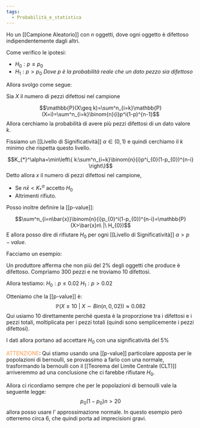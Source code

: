 ```yaml
---
tags:
  - Probabilità_e_statistica
---
```

Ho un [[Campione Aleatorio]] con $n$ oggetti, dove ogni oggetto è difettoso indipendentemente dagli altri.

Come verifico le ipotesi:
- $H_{0}:p\leq p_{0}$
- $H_{1}:p>p_{0}$
*Dove p è la probabilità reale che un dato pezzo sia difettoso*

Allora svolgo come segue:

Sia $X$ il numero di pezzi difettosi nel campione

$$\mathbb{P}(X\geq k)=\sum^n_{i=k}\mathbb{P}(X=i)=\sum^n_{i=k}\binom{n}{i}p^i(1-p)^{n-1}$$
Allora cerchiamo la probabilità di avere più pezzi difettosi di un dato valore $k$.

Fissiamo un [[Livello di Significatività]] $\alpha\in(0,1)$ e quindi cerchiamo il $k$ minimo che rispetta questo livello.

$$K_{*}^\alpha=\min\left\{ k:\sum^n_{i=k}\binom{n}{i}p^i_{0}(1-p_{0})^{n-i} \right\}$$
Detto allora $x$ il numero di pezzi difettosi nel campione,
- Se $n\bar{x}<K_{*}^\alpha$ accetto $H_{0}$
- Altrimenti rifiuto.

Posso inoltre definire la [[p-value]]:

$$\sum^n_{i=n\bar{x}}\binom{n}{i}p_{0}^i(1-p_{0})^{n-i}=\mathbb{P}(X>\bar{x}n\ |\ H_{0})$$
E allora posso dire di rifiutare $H_{0}$ per ogni [[Livello di Significatività]] $\alpha>p-value$.

Facciamo un esempio:

Un produttore afferma che non più del $2\%$ degli oggetti che produce è difettoso.
Compriamo 300 pezzi e ne troviamo 10 difettosi.

Allora testiamo:
$H_{0}:p\leq 0.02$
$H_{1}:p>0.02$

Otteniamo che la [[p-value]] è:
$$\mathbb{P}(X\geq 10 \ | \ X\sim Bin(n,0,02))\approx 0.082$$
Qui usiamo 10 direttamente perché questa è la proporzione tra i difettosi e i pezzi totali, moltiplicata per i pezzi totali (quindi sono semplicemente i pezzi difettosi).

I dati allora portano ad accettare $H_{0}$ con una significatività del $5\%$ 

<font color="#f79646">ATTENZIONE</font>: Qui stiamo usando una [[p-value]] particolare apposta per le popolazioni di bernoulli, se provassimo a farlo con una normale, trasformando la bernoulli con il [[Teorema del Limite Centrale (CLT)]] arriveremmo ad una conclusione che ci farebbe rifiutare $H_{0}$.

Allora ci ricordiamo sempre che per le popolazioni di bernoulli vale la seguente legge:
$$p_{0}(1-p_{0})n>20$$
allora posso usare l’ approssimazione normale.
In questo esempio però otterremo circa $6$, che quindi porta ad imprecisioni gravi.